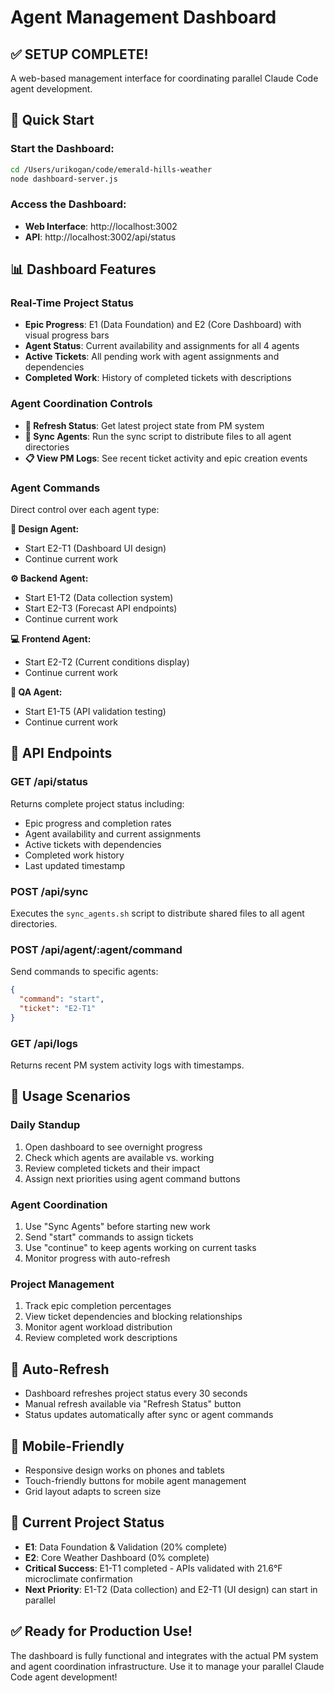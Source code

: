 # Agent Management Dashboard

## ✅ SETUP COMPLETE!

A web-based management interface for coordinating parallel Claude Code agent development.

## 🚀 Quick Start

### Start the Dashboard:
```bash
cd /Users/urikogan/code/emerald-hills-weather
node dashboard-server.js
```

### Access the Dashboard:
- **Web Interface**: http://localhost:3002
- **API**: http://localhost:3002/api/status

## 📊 Dashboard Features

### Real-Time Project Status
- **Epic Progress**: E1 (Data Foundation) and E2 (Core Dashboard) with visual progress bars
- **Agent Status**: Current availability and assignments for all 4 agents
- **Active Tickets**: All pending work with agent assignments and dependencies
- **Completed Work**: History of completed tickets with descriptions

### Agent Coordination Controls
- **🔄 Refresh Status**: Get latest project state from PM system
- **🔗 Sync Agents**: Run the sync script to distribute files to all agent directories
- **📋 View PM Logs**: See recent ticket activity and epic creation events

### Agent Commands
Direct control over each agent type:

**🎨 Design Agent:**
- Start E2-T1 (Dashboard UI design)
- Continue current work

**⚙️ Backend Agent:**
- Start E1-T2 (Data collection system)
- Start E2-T3 (Forecast API endpoints)
- Continue current work

**💻 Frontend Agent:**
- Start E2-T2 (Current conditions display)
- Continue current work

**🧪 QA Agent:**
- Start E1-T5 (API validation testing)
- Continue current work

## 🔧 API Endpoints

### GET /api/status
Returns complete project status including:
- Epic progress and completion rates
- Agent availability and current assignments
- Active tickets with dependencies
- Completed work history
- Last updated timestamp

### POST /api/sync
Executes the `sync_agents.sh` script to distribute shared files to all agent directories.

### POST /api/agent/:agent/command
Send commands to specific agents:
```json
{
  "command": "start",
  "ticket": "E2-T1"
}
```

### GET /api/logs
Returns recent PM system activity logs with timestamps.

## 🎯 Usage Scenarios

### Daily Standup
1. Open dashboard to see overnight progress
2. Check which agents are available vs. working
3. Review completed tickets and their impact
4. Assign next priorities using agent command buttons

### Agent Coordination
1. Use "Sync Agents" before starting new work
2. Send "start" commands to assign tickets
3. Use "continue" to keep agents working on current tasks
4. Monitor progress with auto-refresh

### Project Management
1. Track epic completion percentages
2. View ticket dependencies and blocking relationships
3. Monitor agent workload distribution
4. Review completed work descriptions

## 🔄 Auto-Refresh
- Dashboard refreshes project status every 30 seconds
- Manual refresh available via "Refresh Status" button
- Status updates automatically after sync or agent commands

## 📱 Mobile-Friendly
- Responsive design works on phones and tablets
- Touch-friendly buttons for mobile agent management
- Grid layout adapts to screen size

## 🚨 Current Project Status
- **E1**: Data Foundation & Validation (20% complete)
- **E2**: Core Weather Dashboard (0% complete)
- **Critical Success**: E1-T1 completed - APIs validated with 21.6°F microclimate confirmation
- **Next Priority**: E1-T2 (Data collection) and E2-T1 (UI design) can start in parallel

## ✅ Ready for Production Use!

The dashboard is fully functional and integrates with the actual PM system and agent coordination infrastructure. Use it to manage your parallel Claude Code agent development!